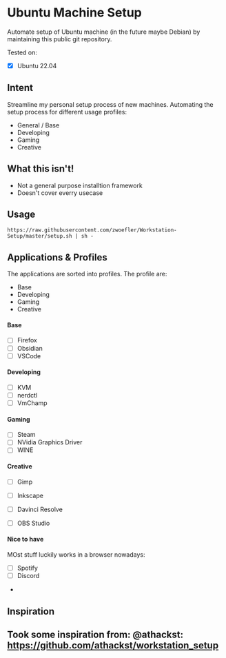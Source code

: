 # Ubuntu Machine Setup 

Automate setup of Ubuntu machine (in the future maybe Debian) by maintaining this public git repository.


Tested on:
- [X] Ubuntu 22.04

## Intent
Streamline my personal setup process of new machines.
Automating the setup process for different usage profiles:
- General / Base
- Developing
- Gaming
- Creative


## What this isn't!
- Not a general purpose installtion framework
- Doesn't cover everry usecase


## Usage
```SHELL
https://raw.githubusercontent.com/zwoefler/Workstation-Setup/master/setup.sh | sh -
```


## Applications & Profiles
The applications are sorted into profiles.
The profile are:
- Base
- Developing
- Gaming
- Creative

#### Base
- [ ] Firefox
- [ ] Obsidian
- [ ] VSCode

#### Developing
- [ ] KVM
- [ ] nerdctl
- [ ] VmChamp

#### Gaming
- [ ] Steam
- [ ] NVidia Graphics Driver
- [ ] WINE

#### Creative
- [ ] Gimp
- [ ] Inkscape
- [ ] Davinci Resolve
- [ ] OBS Studio


#### Nice to have
MOst stuff luckily works in a browser nowadays:
- [ ] Spotify
- [ ] Discord
- 


## Inspiration
Took some inspiration from: @athackst: https://github.com/athackst/workstation_setup
- 
